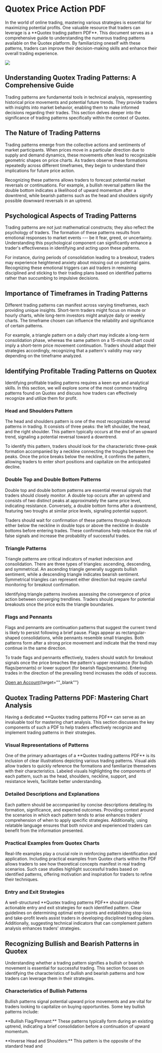 # Quotex Price Action PDF

In the world of online trading, mastering various strategies is
essential for maximizing potential profits. One valuable resource that
traders can leverage is a \*\*Quotex trading pattern PDF\*\*. This
document serves as a comprehensive guide to understanding the numerous
trading patterns available on the Quotex platform. By familiarizing
oneself with these patterns, traders can improve their decision-making
skills and enhance their overall trading experience.

[![](https://static.quotex.io/files/4_en/300_250.jpg)](https://traff.sbs/brokerqxlid)

## Understanding Quotex Trading Patterns: A Comprehensive Guide

Trading patterns are fundamental tools in technical analysis,
representing historical price movements and potential future trends.
They provide traders with insights into market behavior, enabling them
to make informed decisions regarding their trades. This section delves
deeper into the significance of trading patterns specifically within the
context of Quotex.

## The Nature of Trading Patterns

Trading patterns emerge from the collective actions and sentiments of
market participants. When prices move in a particular direction due to
supply and demand dynamics, these movements often lead to recognizable
geometric shapes on price charts. As traders observe these formations
repeatedly across different timeframes, they begin to understand their
implications for future price action.

Recognizing these patterns allows traders to forecast potential market
reversals or continuations. For example, a bullish reversal pattern like
the double bottom indicates a likelihood of upward momentum after a
downtrend, while bearish patterns such as the head and shoulders signify
possible downward reversals in an uptrend.

## Psychological Aspects of Trading Patterns

Trading patterns are not just mathematical constructs; they also reflect
the psychology of traders. The formation of these patterns results from
emotional responses to market events --- be it fear, greed, or
uncertainty. Understanding this psychological component can
significantly enhance a trader's effectiveness in identifying and acting
upon these patterns.

For instance, during periods of consolidation leading to a breakout,
traders may experience heightened anxiety about missing out on potential
gains. Recognizing these emotional triggers can aid traders in remaining
disciplined and sticking to their trading plans based on identified
patterns rather than succumbing to impulsive decisions.

## Importance of Timeframes in Trading Patterns

Different trading patterns can manifest across varying timeframes, each
providing unique insights. Short-term traders might focus on minute or
hourly charts, while long-term investors might analyze daily or weekly
charts. The timeframe chosen can influence the reliability and
significance of certain patterns.

For example, a triangle pattern on a daily chart may indicate a
long-term consolidation phase, whereas the same pattern on a 15-minute
chart could imply a short-term price movement continuation. Traders
should adapt their strategies accordingly, recognizing that a pattern's
validity may vary depending on the timeframe analyzed.

## Identifying Profitable Trading Patterns on Quotex

Identifying profitable trading patterns requires a keen eye and
analytical skills. In this section, we will explore some of the most
common trading patterns found on Quotex and discuss how traders can
effectively recognize and utilize them for profit.

### Head and Shoulders Pattern

The head and shoulders pattern is one of the most recognizable reversal
patterns in trading. It consists of three peaks: the left shoulder, the
head, and the right shoulder. This pattern typically occurs at the end
of an upward trend, signaling a potential reversal toward a downtrend.

To identify this pattern, traders should look for the characteristic
three-peak formation accompanied by a neckline connecting the troughs
between the peaks. Once the price breaks below the neckline, it confirms
the pattern, allowing traders to enter short positions and capitalize on
the anticipated decline.

### Double Top and Double Bottom Patterns

Double top and double bottom patterns are essential reversal signals
that traders should closely monitor. A double top occurs after an
uptrend and consists of two distinct peaks at approximately the same
price level, indicating resistance. Conversely, a double bottom forms
after a downtrend, featuring two troughs at similar price levels,
signaling potential support.

Traders should wait for confirmation of these patterns through breakouts
either below the neckline in double tops or above the neckline in double
bottoms before entering trades. These confirmations help reduce the risk
of false signals and increase the probability of successful trades.

### Triangle Patterns

Triangle patterns are critical indicators of market indecision and
consolidation. There are three types of triangles: ascending,
descending, and symmetrical. An ascending triangle generally suggests
bullish sentiment, while a descending triangle indicates bearish
sentiment. Symmetrical triangles can represent either direction but
require careful monitoring for breakout confirmation.

Identifying triangle patterns involves assessing the convergence of
price action between converging trendlines. Traders should prepare for
potential breakouts once the price exits the triangle boundaries.

### Flags and Pennants

Flags and pennants are continuation patterns that suggest the current
trend is likely to persist following a brief pause. Flags appear as
rectangular-shaped consolidations, while pennants resemble small
triangles. Both patterns form after a strong price movement and indicate
that the trend may continue in the same direction.

To trade flags and pennants effectively, traders should watch for
breakout signals once the price breaches the pattern's upper resistance
(for bullish flags/pennants) or lower support (for bearish
flags/pennants). Entering trades in the direction of the prevailing
trend increases the odds of success.

[Open an
Account](\%22https://traff.sbs/brokerqxsignup.use?lid=933307\%22){target=""_blank""}

## Quotex Trading Patterns PDF: Mastering Chart Analysis

Having a dedicated \*\*Quotex trading patterns PDF\*\* can serve as an
invaluable tool for mastering chart analysis. This section discusses the
key components of such a PDF to help traders effectively recognize and
implement trading patterns in their strategies.

### Visual Representations of Patterns

One of the primary advantages of a \*\*Quotex trading patterns PDF\*\*
is its inclusion of clear illustrations depicting various trading
patterns. Visual aids allow traders to quickly reference the formations
and familiarize themselves with their characteristics. Labeled visuals
highlighting the components of each pattern, such as the head,
shoulders, neckline, support, and resistance levels, facilitate better
understanding.

### Detailed Descriptions and Explanations

Each pattern should be accompanied by concise descriptions detailing its
formation, significance, and expected outcomes. Providing context around
the scenarios in which each pattern tends to arise enhances traders'
comprehension of when to apply specific strategies. Additionally, using
relatable language ensures that both novice and experienced traders can
benefit from the information presented.

### Practical Examples from Quotex Charts

Real-life examples play a crucial role in reinforcing pattern
identification and application. Including practical examples from Quotex
charts within the PDF allows traders to see how theoretical concepts
manifest in real trading scenarios. Such case studies highlight
successful trades based on identified patterns, offering motivation and
inspiration for traders to refine their techniques.

### Entry and Exit Strategies

A well-structured \*\*Quotex trading patterns PDF\*\* should provide
actionable entry and exit strategies for each identified pattern. Clear
guidelines on determining optimal entry points and establishing
stop-loss and take-profit levels assist traders in developing
disciplined trading plans. Additionally, suggesting technical indicators
that can complement pattern analysis enhances traders' strategies.

## Recognizing Bullish and Bearish Patterns in Quotex

Understanding whether a trading pattern signifies a bullish or bearish
movement is essential for successful trading. This section focuses on
identifying the characteristics of bullish and bearish patterns and how
traders can leverage them in their strategies.

### Characteristics of Bullish Patterns

Bullish patterns signal potential upward price movements and are vital
for traders looking to capitalize on buying opportunities. Some key
bullish patterns include:

\*\*Bullish Flag/Pennant:\*\* These patterns typically form during an
existing uptrend, indicating a brief consolidation before a continuation
of upward momentum.

\*\*Inverse Head and Shoulders:\*\* This pattern is the opposite of the
standard head and

